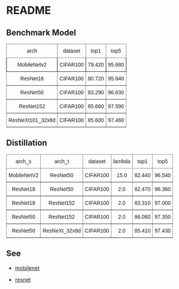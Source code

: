
# README

## Benchmark Model

<style type="text/css">
.tg  {border-collapse:collapse;border-spacing:0;}
.tg td{border-color:black;border-style:solid;border-width:1px;font-family:Arial, sans-serif;font-size:14px;
  overflow:hidden;padding:10px 5px;word-break:normal;}
.tg th{border-color:black;border-style:solid;border-width:1px;font-family:Arial, sans-serif;font-size:14px;
  font-weight:normal;overflow:hidden;padding:10px 5px;word-break:normal;}
.tg .tg-baqh{text-align:center;vertical-align:top}
.tg .tg-c3ow{border-color:inherit;text-align:center;vertical-align:top}
</style>
<table class="tg">
<thead>
  <tr>
    <th class="tg-c3ow">arch</th>
    <th class="tg-c3ow">dataset</th>
    <th class="tg-c3ow">top1</th>
    <th class="tg-c3ow">top5</th>
  </tr>
</thead>
<tbody>
  <tr>
    <td class="tg-baqh">MobileNetv2</td>
    <td class="tg-baqh">CIFAR100</td>
    <td class="tg-baqh">79.420</td>
    <td class="tg-baqh">95.680</td>
  </tr>
  <tr>
    <td class="tg-c3ow">ResNet18</td>
    <td class="tg-c3ow">CIFAR100</td>
    <td class="tg-c3ow">80.720</td>
    <td class="tg-c3ow">95.840</td>
  </tr>
  <tr>
    <td class="tg-c3ow">ResNet50</td>
    <td class="tg-c3ow">CIFAR100</td>
    <td class="tg-c3ow">83.290</td>
    <td class="tg-c3ow">96.630</td>
  </tr>
  <tr>
    <td class="tg-c3ow">ResNet152</td>
    <td class="tg-c3ow">CIFAR100</td>
    <td class="tg-c3ow">85.660</td>
    <td class="tg-c3ow">97.590</td>
  </tr>
  <tr>
    <td class="tg-c3ow">ResNeXt101_32x8d</td>
    <td class="tg-c3ow">CIFAR100</td>
    <td class="tg-c3ow">85.600</td>
    <td class="tg-c3ow">97.460</td>
  </tr>
</tbody>
</table>

## Distillation

<style type="text/css">
.tg  {border-collapse:collapse;border-spacing:0;}
.tg td{border-color:black;border-style:solid;border-width:1px;font-family:Arial, sans-serif;font-size:14px;
  overflow:hidden;padding:10px 5px;word-break:normal;}
.tg th{border-color:black;border-style:solid;border-width:1px;font-family:Arial, sans-serif;font-size:14px;
  font-weight:normal;overflow:hidden;padding:10px 5px;word-break:normal;}
.tg .tg-c3ow{border-color:inherit;text-align:center;vertical-align:top}
</style>
<table class="tg">
<thead>
  <tr>
    <th class="tg-c3ow">arch_s</th>
    <th class="tg-c3ow">arch_t</th>
    <th class="tg-c3ow">dataset</th>
    <th class="tg-c3ow">lambda</th>
    <th class="tg-c3ow">top1</th>
    <th class="tg-c3ow">top5</th>
  </tr>
</thead>
<tbody>
  <tr>
    <td class="tg-c3ow">MobileNetV2</td>
    <td class="tg-c3ow">ResNet50</td>
    <td class="tg-c3ow">CIFAR100</td>
    <td class="tg-c3ow">15.0</td>
    <td class="tg-c3ow">82.440</td>
    <td class="tg-c3ow">96.540</td>
  </tr>
  <tr>
    <td class="tg-c3ow">ResNet18</td>
    <td class="tg-c3ow">ResNet50</td>
    <td class="tg-c3ow">CIFAR100</td>
    <td class="tg-c3ow">2.0</td>
    <td class="tg-c3ow">82.470</td>
    <td class="tg-c3ow">96.360</td>
  </tr>
  <tr>
    <td class="tg-c3ow">ResNet18</td>
    <td class="tg-c3ow">ResNet152</td>
    <td class="tg-c3ow">CIFAR100</td>
    <td class="tg-c3ow">2.0</td>
    <td class="tg-c3ow">83.310</td>
    <td class="tg-c3ow">97.000</td>
  </tr>
  <tr>
    <td class="tg-c3ow">ResNet50</td>
    <td class="tg-c3ow">ResNet152</td>
    <td class="tg-c3ow">CIFAR100</td>
    <td class="tg-c3ow">2.0</td>
    <td class="tg-c3ow">86.080</td>
    <td class="tg-c3ow">97.350</td>
  </tr>
  <tr>
    <td class="tg-c3ow">ResNet50</td>
    <td class="tg-c3ow">ResNeXt_32x8d</td>
    <td class="tg-c3ow">CIFAR100</td>
    <td class="tg-c3ow">2.0</td>
    <td class="tg-c3ow">85.410</td>
    <td class="tg-c3ow">97.430</td>
  </tr>
</tbody>
</table>

## See

* [mobilenet](mobilenet.md)

* [resnet](resnet.md)